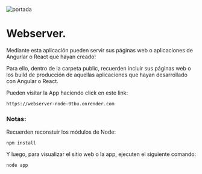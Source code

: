 ![portada](https://github.com/gabrieldp36/webserver-node/assets/88417383/ae7e7494-1d33-4aab-be2a-c533c3cca06a)

# Webserver.

Mediante esta aplicación pueden servir sus páginas web o aplicaciones de Angurlar o React que hayan creado!

Para ello, dentro de la carpeta public, recuerden incluir sus páginas web o los build de producción de aquellas aplicaciones que hayan desarrollado con Angular o React.

Pueden visitar la App haciendo click en este link: 

```
https://webserver-node-0tbu.onrender.com
```

### Notas:

Recuerden reconstuir los módulos de Node:

```
npm install
```

Y luego, para visualizar el sitio web o la app, ejecuten el siguiente comando:

```
node app
```
